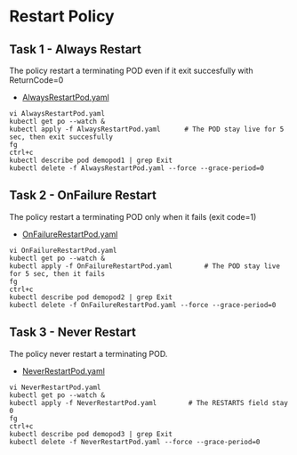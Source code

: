 # Restart Policy

## Task 1 - Always Restart

The policy restart a terminating POD even if it exit succesfully with ReturnCode=0

- [AlwaysRestartPod.yaml](https://github.com/YeffaDev/learn-kubernetes-brownbag/blob/master/lab/yaml/06.service.yaml)

```
vi AlwaysRestartPod.yaml
kubectl get po --watch &
kubectl apply -f AlwaysRestartPod.yaml      # The POD stay live for 5 sec, then exit succesfully
fg
ctrl+c
kubectl describe pod demopod1 | grep Exit
kubectl delete -f AlwaysRestartPod.yaml --force --grace-period=0
```

## Task 2 - OnFailure Restart

The policy restart a terminating POD only when it fails (exit code=1)

- [OnFailureRestartPod.yaml](https://github.com/YeffaDev/learn-kubernetes-brownbag/blob/master/lab/yaml/06.OnFailureRestartPod.yaml)

```
vi OnFailureRestartPod.yaml
kubectl get po --watch &
kubectl apply -f OnFailureRestartPod.yaml        # The POD stay live for 5 sec, then it fails
fg
ctrl+c
kubectl describe pod demopod2 | grep Exit
kubectl delete -f OnFailureRestartPod.yaml --force --grace-period=0
```


## Task 3 - Never Restart

The policy never restart a terminating POD.

- [NeverRestartPod.yaml](https://github.com/YeffaDev/learn-kubernetes-brownbag/blob/master/lab/yaml/06.NeverRestartPod.yaml)

```
vi NeverRestartPod.yaml
kubectl get po --watch &
kubectl apply -f NeverRestartPod.yaml        # The RESTARTS field stay 0
fg
ctrl+c
kubectl describe pod demopod3 | grep Exit
kubectl delete -f NeverRestartPod.yaml --force --grace-period=0
```
